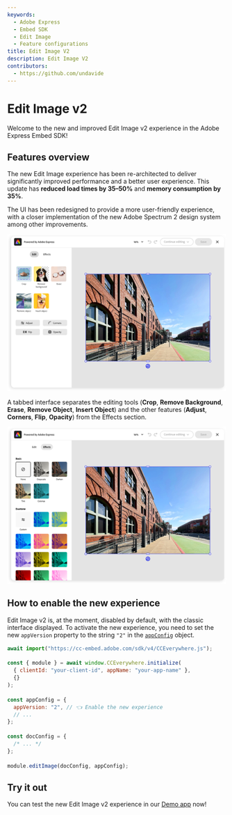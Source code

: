 ```yaml
---
keywords:
  - Adobe Express
  - Embed SDK
  - Edit Image
  - Feature configurations
title: Edit Image V2
description: Edit Image V2
contributors:
  - https://github.com/undavide
---
```


# Edit Image v2

Welcome to the new and improved Edit Image v2 experience in the Adobe Express Embed SDK!

## Features overview

The new Edit Image experience has been re-architected to deliver significantly improved performance and a better user experience. This update has **reduced load times by 35–50%** and **memory consumption by 35%**.

The UI has been redesigned to provide a more user-friendly experience, with a closer implementation of the new Adobe Spectrum 2 design system among other improvements.

![Edit Image V2 new experience](./img/edit-image-v2_new-ui.png)

A tabbed interface separates the editing tools (**Crop**, **Remove Background**, **Erase**, **Remove Object**, **Insert Object**) and the other features (**Adjust**, **Corners**, **Flip**, **Opacity**) from the Effects section.

![Edit Image V2 new experience](./img/edit-image-v2_tabs.png)

## How to enable the new experience

Edit Image v2 is, at the moment, disabled by default, with the classic interface displayed. To activate the new experience, you need to set the new `appVersion` property to the string `"2"` in the [`appConfig`](../../v4/shared/src/types/module/AppConfig.types/interfaces/EditImageAppConfig.md) object.

```js
await import("https://cc-embed.adobe.com/sdk/v4/CCEverywhere.js");

const { module } = await window.CCEverywhere.initialize(
  { clientId: "your-client-id", appName: "your-app-name" },
  {}
);

const appConfig = {
  appVersion: "2", // 👈 Enable the new experience
  // ...
};

const docConfig = {
  /* ... */
};

module.editImage(docConfig, appConfig);
```

## Try it out

You can test the new Edit Image v2 experience in our [Demo app](https://demo.expressembed.com/) now!
